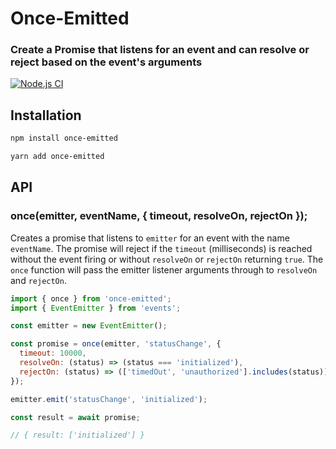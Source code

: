 # Once-Emitted
### Create a Promise that listens for an event and can resolve or reject based on the event's arguments

[![Node.js CI](https://github.com/cvinson/once-emitted/actions/workflows/test.yml/badge.svg)](https://github.com/cvinson/once-emitted/actions/workflows/test.yml)

## Installation

```bash
npm install once-emitted

yarn add once-emitted
```

## API

### once(emitter, eventName, { timeout, resolveOn, rejectOn });

Creates a promise that listens to `emitter` for an event with the name `eventName`.
The promise will reject if the `timeout` (milliseconds) is reached without the event firing or without `resolveOn` or `rejectOn` returning `true`.
The `once` function will pass the emitter listener arguments through to `resolveOn` and `rejectOn`.

```javascript
import { once } from 'once-emitted';
import { EventEmitter } from 'events';

const emitter = new EventEmitter();

const promise = once(emitter, 'statusChange', {
  timeout: 10000,
  resolveOn: (status) => (status === 'initialized'),
  rejectOn: (status) => (['timedOut', 'unauthorized'].includes(status))
});

emitter.emit('statusChange', 'initialized');

const result = await promise;

// { result: ['initialized'] }
```
